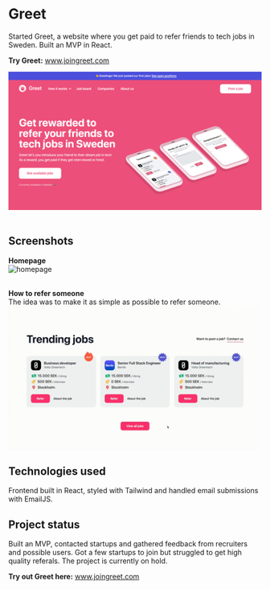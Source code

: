 # Greet
Started Greet, a website where you get paid to refer friends to tech jobs in Sweden. Built an MVP in React.

<strong>Try Greet:</strong> www.joingreet.com
<br />

<img src="/src/images/readme/home.png" alt="homepage"
	title="homepage" width="600" /> <br /><br/>
	
	
## Screenshots
<strong>Homepage<br /></strong>
<img src="/src/images/readme/homescreen.gif" alt="homepage"
	title="homepage" width="600" /> <br /><br/>

<strong>How to refer someone<br /></strong>
The idea was to make it as simple as possible to refer someone.
<img src="/src/images/readme/how_to_refer.gif" alt="Logo"
	title="refer preview" width="600" />
<br />

## Technologies used
Frontend built in React, styled with Tailwind and handled email submissions with EmailJS.
	
## Project status
Built an MVP, contacted startups and gathered feedback from recruiters and possible users. Got a few startups to join but struggled to get high quality referals. The project is currently on hold.  

<strong>Try out Greet here:</strong> www.joingreet.com
